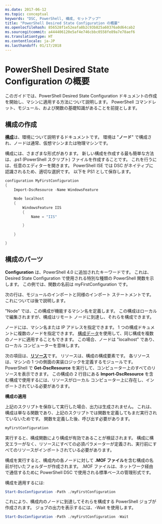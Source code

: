 ```yaml
---
ms.date: 2017-06-12
ms.topic: conceptual
keywords: "DSC, PowerShell, 構成, セットアップ"
title: "PowerShell Desired State Configuration の概要"
ms.openlocfilehash: 856528f1e52eafa8b2c93b825a60376a0d64cab2
ms.sourcegitcommit: a444406120e5af4e746cbbc0558fe89a7e78aef6
ms.translationtype: HT
ms.contentlocale: ja-JP
ms.lasthandoff: 01/17/2018
---
```

# <a name="getting-started-with-powershell-desired-state-configuration"></a>PowerShell Desired State Configuration の概要 #

このガイドでは、PowerShell Desired State Configuration ドキュメントの作成を開始し、マシンに適用する方法について説明します。 PowerShell コマンドレット、モジュール、および関数の基礎知識があることを前提とします。 


## <a name="create-a-configuration"></a>構成の作成 ##

[**構成**](https://msdn.microsoft.com/en-us/powershell/dsc/configurations)は、環境について説明するドキュメントです。 環境は "**ノード**" で構成され、ノードは通常、仮想マシンまたは物理マシンです。 

構成には、さまざまな形式があります。 新しい構成を作成する最も簡単な方法は、.ps1 (PowerShell スクリプト) ファイルを作成することです。 これを行うには、任意のエディターを開きます。 PowerShell ISE では DSC がネイティブに認識されるため、適切な選択です。 以下を PS1 として保存します。

```powershell
configuration MyFirstConfiguration
{
    Import-DscResource -Name WindowsFeature

    Node localhost
    {
        WindowsFeature IIS
        {
            Name = "IIS"

        }
        
    }

}
```
## <a name="parts-of-a-configuration"></a>構成のパーツ ##
**Configuration** は、PowerShell 4.0 に追加されたキーワードです。 これは、Desired State Configuration で使用される特別な種類の PowerShell 関数を示します。 この例では、関数の名前は myFirstConfiguration です。 

次の行は、モジュールのインポートと同様のインポート ステートメントです。 これについては後で説明します。

"Node" では、この構成が機能するマシン名を定義します。 この構成はローカルで編集されますが、構成はリモート ノードに到達し、それらを構成できます。 

ノードには、マシン名または IP アドレスを指定できます。 1 つの構成ドキュメントに複数のノードを指定できます。 [構成データ](https://msdn.microsoft.com/en-us/powershell/dsc/configdata)を使用して、同じ構成を複数のノードに適用することもできます。 この場合、ノードは "localhost" であり、ローカル コンピューターを意味します。 

次の項目は、[**リソース**](https://msdn.microsoft.com/en-us/powershell/dsc/resources)です。 リソースは、構成の構成要素です。 各リソースは、マシンの 1 つの側面の実装ロジックを定義するモジュールです。 PowerShell で **Get-DscResource** を実行して、コンピューター上のすべてのリソースを表示できます。 この構成の 2 行目にある **Import-DscResource** を含む構成で使用するには、リソースがローカル コンピューター上に存在し、インポートされている必要があります。 

**構成の適用**

上記のスクリプトを保存して実行した場合、出力は生成されません。 これは、構成は単なる関数であり、上記のスクリプトでは関数を定義してもまだ実行されていないためです。 関数を定義した後、呼び出す必要があります。
```powershell
myFirstConfiguration
```

実行すると、構成関数により構成が有効であることが検証されます。 構成に構文エラーがなく、リソースにすべての必須パラメーターが定義され、実行前にすべてのリソースがインポートされている必要があります。

構成を実行すると、構成内の各ノードに対して **.MOF ファイル**を含む構成の名前が付いたフォルダーが作成されます。 .MOF ファイルは、ネットワーク経由で通信するために PowerShell DSC で使用される標準ベースの管理形式です。

構成を適用するには:
```powershell
Start-DscConfiguration -Path ./myFirstConfiguration
```
これにより、構成内のノードに到達してそれらを構成する PowerShell ジョブが作成されます。 ジョブの出力を表示するには、-Wait を使用します。 
```powershell
Start-DscConfiguration -Path ./myFirstConfiguration -Wait
```

